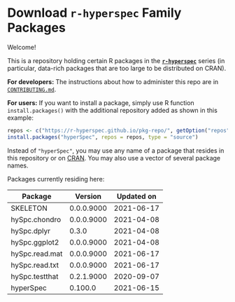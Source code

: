 # Download **`r-hyperspec`** Family Packages

Welcome!

This is a repository holding certain R packages in the [**`r-hyperspec`**](https://r-hyperspec.github.io/) series (in particular, data-rich packages that are too large to be distributed on CRAN).

**For developers:** The instructions about how to administer this repo are in [`CONTRIBUTING.md`](https://github.com/r-hyperspec/pkg-repo/blob/gh-pages/CONTRIBUTING.md).

**For users:** If you want to install a package, simply use R function `install.packages()` with the additional repository added as shown in this example:

```r
repos <- c("https://r-hyperspec.github.io/pkg-repo/", getOption("repos"))
install.packages("hyperSpec", repos = repos, type = "source")
```

Instead of `"hyperSpec"`, you may use any name of a package that resides in this repository or on [CRAN](https://cran.rstudio.com/web/packages/index.html).
You may also use a vector of several package names.


<!-- list of packages: start | DO NOT REMOVE THIS LINE -->

Packages currently residing here:

Package       | Version       | Updated on    
------------- | ------------- | ------------- 
SKELETON | 0.0.0.9000 | 2021-06-17
hySpc.chondro | 0.0.0.9000 | 2021-04-08
hySpc.dplyr | 0.3.0 | 2021-04-08
hySpc.ggplot2 | 0.0.0.9000 | 2021-04-08
hySpc.read.mat | 0.0.0.9000 | 2021-06-17
hySpc.read.txt | 0.0.0.9000 | 2021-06-17
hySpc.testthat | 0.2.1.9000 | 2020-09-07
hyperSpec | 0.100.0 | 2021-06-15

